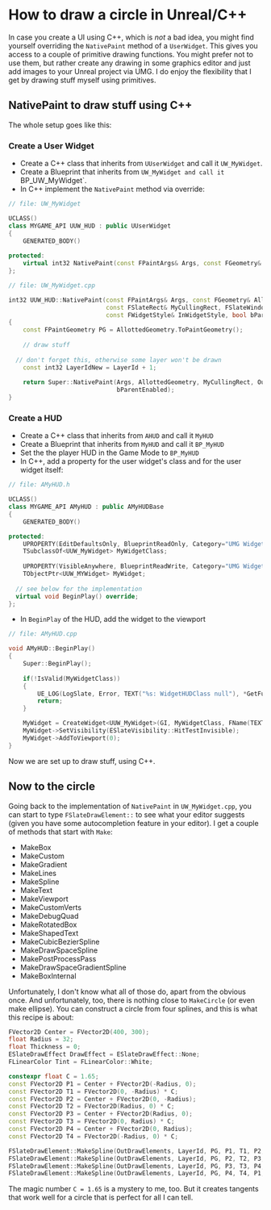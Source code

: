 # How to draw a circle in Unreal/C++

In case you create a UI using C++, which is *not* a bad idea, you might find yourself overriding the `NativePaint` method
of a `UserWidget`.
This gives you access to a couple of primitive drawing functions.
You might prefer not to use them, but rather create any drawing in some graphics editor and just add images to your Unreal project via UMG.
I do enjoy the flexibility that I get by drawing stuff myself using primitives.

## NativePaint to draw stuff using C++

The whole setup goes like this:

### Create a User Widget

* Create a C++ class that inherits from `UUserWidget` and call it `UW_MyWidget`.
* Create a Blueprint that inherits from `UW_MyWidget and call it `BP_UW_MyWidget`.
* In C++ implement the `NativePaint` method via override:

```cpp
// file: UW_MyWidget

UCLASS()
class MYGAME_API UUW_HUD : public UUserWidget
{
	GENERATED_BODY()
  
protected:
	virtual int32 NativePaint(const FPaintArgs& Args, const FGeometry& AllottedGeometry, const FSlateRect& MyCullingRect, FSlateWindowElementList& OutDrawElements, int32 LayerId, const FWidgetStyle& InWidgetStyle, bool bParentEnabled) const override;
};

// file: UW_MyWidget.cpp

int32 UUW_HUD::NativePaint(const FPaintArgs& Args, const FGeometry& AllottedGeometry,
                           const FSlateRect& MyCullingRect, FSlateWindowElementList& OutDrawElements, int32 LayerId,
                           const FWidgetStyle& InWidgetStyle, bool bParentEnabled) const
{
	const FPaintGeometry PG = AllottedGeometry.ToPaintGeometry();
	
	// draw stuff
	
  // don't forget this, otherwise some layer won't be drawn
	const int32 LayerIdNew = LayerId + 1;
  
	return Super::NativePaint(Args, AllottedGeometry, MyCullingRect, OutDrawElements, LayerIdNew, InWidgetStyle,
	                          bParentEnabled);
}
```

### Create a HUD

* Create a C++ class that inherits from `AHUD` and call it `MyHUD`
* Create a Blueprint that inherits from `MyHUD` and call it `BP_MyHUD`
* Set the the player HUD in the Game Mode to `BP_MyHUD`
* In C++, add a property for the user widget's class and for the user widget itself:

```cpp
// file: AMyHUD.h

UCLASS()
class MYGAME_API AMyHUD : public AMyHUDBase
{
	GENERATED_BODY()

protected:
	UPROPERTY(EditDefaultsOnly, BlueprintReadOnly, Category="UMG Widget Classes")
	TSubclassOf<UUW_MyWidget> MyWidgetClass;
	
	UPROPERTY(VisibleAnywhere, BlueprintReadWrite, Category="UMG Widgets")
	TObjectPtr<UUW_MYWidget> MyWidget;
  
  // see below for the implementation
  virtual void BeginPlay() override;
};
```

* In `BeginPlay` of the HUD, add the widget to the viewport

```cpp
// file: AMyHUD.cpp

void AMyHUD::BeginPlay()
{
	Super::BeginPlay();
	
	if(!IsValid(MyWidgetClass))
	{
		UE_LOG(LogSlate, Error, TEXT("%s: WidgetHUDClass null"), *GetFullName())
		return;
	}

	MyWidget = CreateWidget<UUW_MyWidget>(GI, MyWidgetClass, FName(TEXT("MyWidget")));
	MyWidget->SetVisibility(ESlateVisibility::HitTestInvisible);
	MyWidget->AddToViewport(0);
}
```

Now we are set up to draw stuff, using C++.

## Now to the circle

Going back to the implementation of `NativePaint` in `UW_MyWidget.cpp`, you can start to type `FSlateDrawElement::` to see what your editor suggests
(given you have some autocompletion feature in your editor).
I get a couple of methods that start with `Make`:

* MakeBox
* MakeCustom
* MakeGradient
* MakeLines
* MakeSpline
* MakeText
* MakeViewport
* MakeCustomVerts
* MakeDebugQuad
* MakeRotatedBox
* MakeShapedText
* MakeCubicBezierSpline
* MakeDrawSpaceSpline
* MakePostProcessPass
* MakeDrawSpaceGradientSpline
* MakeBoxInternal

Unfortunately, I don't know what all of those do, apart from the obvious once.
And unfortunately, too, there is nothing close to `MakeCircle` (or even make ellipse).
You can construct a circle from four splines, and this is what this recipe is about:

```cpp
FVector2D Center = FVector2D(400, 300);
float Radius = 32;
float Thickness = 0;
ESlateDrawEffect DrawEffect = ESlateDrawEffect::None;
FLinearColor Tint = FLinearColor::White;

constexpr float C = 1.65;
const FVector2D P1 = Center + FVector2D(-Radius, 0);
const FVector2D T1 = FVector2D(0, -Radius) * C;
const FVector2D P2 = Center + FVector2D(0, -Radius);
const FVector2D T2 = FVector2D(Radius, 0) * C;
const FVector2D P3 = Center + FVector2D(Radius, 0);
const FVector2D T3 = FVector2D(0, Radius) * C;
const FVector2D P4 = Center + FVector2D(0, Radius);
const FVector2D T4 = FVector2D(-Radius, 0) * C;

FSlateDrawElement::MakeSpline(OutDrawElements, LayerId, PG, P1, T1, P2, T2, Thickness, DrawEffect, Tint);
FSlateDrawElement::MakeSpline(OutDrawElements, LayerId, PG, P2, T2, P3, T3, Thickness, DrawEffect, Tint);
FSlateDrawElement::MakeSpline(OutDrawElements, LayerId, PG, P3, T3, P4, T4, Thickness, DrawEffect, Tint);
FSlateDrawElement::MakeSpline(OutDrawElements, LayerId, PG, P4, T4, P1, T1, Thickness, DrawEffect, Tint);
```

The magic number `C = 1.65` is a mystery to me, too.
But it creates tangents that work well for a circle that is perfect for all I can tell.
